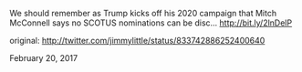 We should remember as Trump kicks off his 2020 campaign that Mitch McConnell says no SCOTUS nominations can be disc… http://bit.ly/2lnDelP 

original: http://twitter.com/jimmylittle/status/833742886252400640 

February 20, 2017